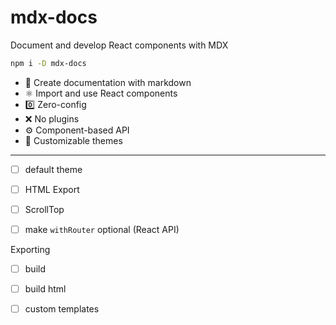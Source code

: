 
# mdx-docs

Document and develop React components with MDX

```sh
npm i -D mdx-docs
```

- :memo: Create documentation with markdown
- :atom_symbol: Import and use React components
- :zero: Zero-config
- :x: No plugins
- :gear: Component-based API
- :nail_care: Customizable themes


---

- [ ] default theme
- [ ] HTML Export
- [ ] ScrollTop


- [ ] make `withRouter` optional (React API)

Exporting

- [ ] build
- [ ] build html
- [ ] custom templates




